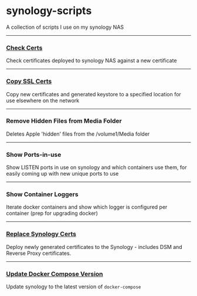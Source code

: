 # synology-scripts
A collection of scripts I use on my synology NAS

---

### [Check Certs](./check_certs.md)

Check certificates deployed to synology NAS against a new certificate

---

### [Copy SSL Certs](./copy_SSL_certs.md)

Copy new certificates and generated keystore to a specified location for use elsewhere on the network

---

### Remove Hidden Files from Media Folder

Deletes Apple 'hidden' files from the /volume1/Media folder

---

### Show Ports-in-use

Show LISTEN ports in use on synology and which containers use them, for easily coming up with new unique ports to use

---

### Show Container Loggers

Iterate docker containers and show which logger is configured per container (prep for upgrading docker)

---

### [Replace Synology Certs](./replace_synology_ssl_certs.md)

Deploy newly generated certificates to the Synology - includes DSM and Reverse Proxy certificates.

---

### [Update Docker Compose Version](./update_docker_compose.md)

Update synology to the latest version of `docker-compose`



